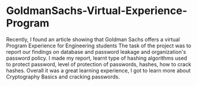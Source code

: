 # GoldmanSachs-Virtual-Experience-Program
Recently, I found an article showing that Goldman Sachs offers a virtual Program Experience for Engineering students
The task of the project was to report our findings on database and password leakage and organization's password policy.
I made my report, learnt type of hashing algorithms used to protect password, level of protection of passwords, hashes, how to crack hashes.
Overall it was a great learning experience, I got to learn more about Cryptography Basics and cracking passwords. 
